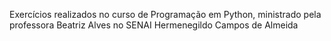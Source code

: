 Exercícios realizados no curso de Programação em Python, ministrado pela professora Beatriz Alves no SENAI Hermenegildo Campos de Almeida